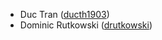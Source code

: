 - Duc Tran ([ducth1903](https://github.com/ducth1903))
- Dominic Rutkowski ([drutkowski](https://github.com/dominicrutk))
